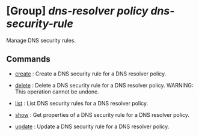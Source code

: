 # [Group] _dns-resolver policy dns-security-rule_

Manage DNS security rules.

## Commands

- [create](/Commands/dns-resolver/policy/dns-security-rule/_create.md)
: Create a DNS security rule for a DNS resolver policy.

- [delete](/Commands/dns-resolver/policy/dns-security-rule/_delete.md)
: Delete a DNS security rule for a DNS resolver policy. WARNING: This operation cannot be undone.

- [list](/Commands/dns-resolver/policy/dns-security-rule/_list.md)
: List DNS security rules for a DNS resolver policy.

- [show](/Commands/dns-resolver/policy/dns-security-rule/_show.md)
: Get properties of a DNS security rule for a DNS resolver policy.

- [update](/Commands/dns-resolver/policy/dns-security-rule/_update.md)
: Update a DNS security rule for a DNS resolver policy.
